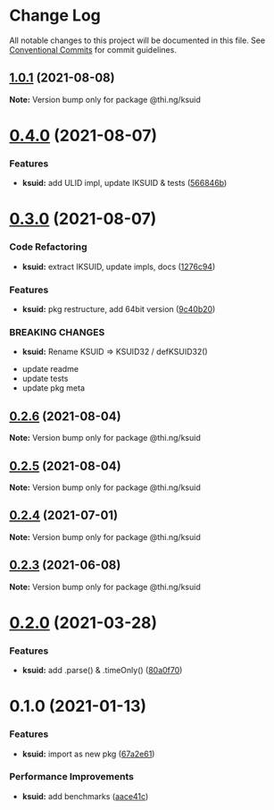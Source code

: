 # Change Log

All notable changes to this project will be documented in this file.
See [Conventional Commits](https://conventionalcommits.org) for commit guidelines.

## [1.0.1](https://github.com/thi-ng/umbrella/compare/@thi.ng/ksuid@0.4.0...@thi.ng/ksuid@1.0.1) (2021-08-08)

**Note:** Version bump only for package @thi.ng/ksuid





# [0.4.0](https://github.com/thi-ng/umbrella/compare/@thi.ng/ksuid@0.3.0...@thi.ng/ksuid@0.4.0) (2021-08-07)


### Features

* **ksuid:** add ULID impl, update IKSUID & tests ([566846b](https://github.com/thi-ng/umbrella/commit/566846b7cfa735f15d07b25e4514fa3ee540adbf))





# [0.3.0](https://github.com/thi-ng/umbrella/compare/@thi.ng/ksuid@0.2.6...@thi.ng/ksuid@0.3.0) (2021-08-07)


### Code Refactoring

* **ksuid:** extract IKSUID, update impls, docs ([1276c94](https://github.com/thi-ng/umbrella/commit/1276c940d6e7b584d90eb871261ff6a28352de4f))


### Features

* **ksuid:** pkg restructure, add 64bit version ([9c40b20](https://github.com/thi-ng/umbrella/commit/9c40b2053afb9067723bfb0377e5e3ea2a38c52a))


### BREAKING CHANGES

* **ksuid:** Rename KSUID => KSUID32 / defKSUID32()

- update readme
- update tests
- update pkg meta





## [0.2.6](https://github.com/thi-ng/umbrella/compare/@thi.ng/ksuid@0.2.5...@thi.ng/ksuid@0.2.6) (2021-08-04)

**Note:** Version bump only for package @thi.ng/ksuid





## [0.2.5](https://github.com/thi-ng/umbrella/compare/@thi.ng/ksuid@0.2.4...@thi.ng/ksuid@0.2.5) (2021-08-04)

**Note:** Version bump only for package @thi.ng/ksuid





## [0.2.4](https://github.com/thi-ng/umbrella/compare/@thi.ng/ksuid@0.2.3...@thi.ng/ksuid@0.2.4) (2021-07-01)

**Note:** Version bump only for package @thi.ng/ksuid





## [0.2.3](https://github.com/thi-ng/umbrella/compare/@thi.ng/ksuid@0.2.2...@thi.ng/ksuid@0.2.3) (2021-06-08)

**Note:** Version bump only for package @thi.ng/ksuid





# [0.2.0](https://github.com/thi-ng/umbrella/compare/@thi.ng/ksuid@0.1.10...@thi.ng/ksuid@0.2.0) (2021-03-28)


### Features

* **ksuid:** add .parse() & .timeOnly() ([80a0f70](https://github.com/thi-ng/umbrella/commit/80a0f70a2593af1c4e77a33dd3f98e36d9231c1c))





# 0.1.0 (2021-01-13)


### Features

* **ksuid:** import as new pkg ([67a2e61](https://github.com/thi-ng/umbrella/commit/67a2e611a52ecd8870b43848e95d457f63185428))


### Performance Improvements

* **ksuid:** add benchmarks ([aace41c](https://github.com/thi-ng/umbrella/commit/aace41ce8ec0864d38a27d9b0461b705e9e122dc))
